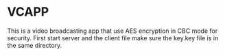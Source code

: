 # VCAPP
This is a video broadcasting app that use AES encryption in CBC mode for security.
First start server and the client file 
make sure the key.key file is in the same directory.
